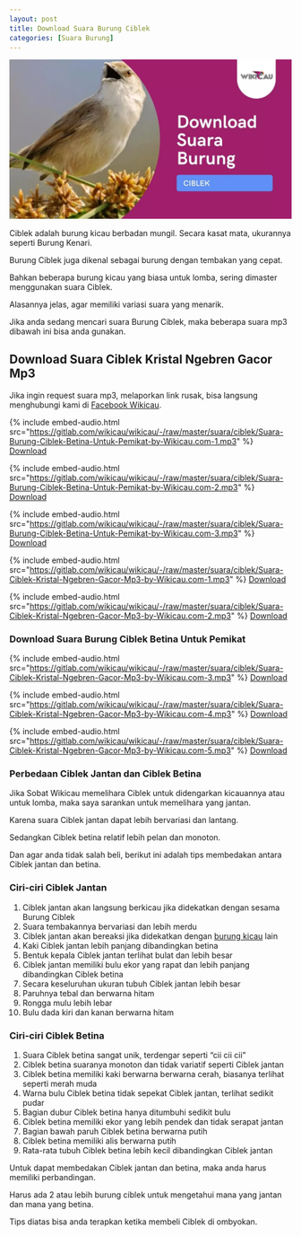 ```yaml
---
layout: post
title: Download Suara Burung Ciblek
categories: [Suara Burung]
---
```


![](/images/suara-ciblek.webp)

Ciblek adalah burung kicau berbadan mungil. Secara kasat mata, ukurannya seperti Burung Kenari.

Burung Ciblek juga dikenal sebagai burung dengan tembakan yang cepat.

Bahkan beberapa burung kicau yang biasa untuk lomba, sering dimaster menggunakan suara Ciblek.

Alasannya jelas, agar memiliki variasi suara yang menarik.

Jika anda sedang mencari suara Burung Ciblek, maka beberapa suara mp3 dibawah ini bisa anda gunakan.

## Download Suara Ciblek Kristal Ngebren Gacor Mp3

Jika ingin request suara mp3, melaporkan link rusak, bisa langsung menghubungi kami di [Facebook Wikicau](https://facebook.com/wikicau).

{% include embed-audio.html src="https://gitlab.com/wikicau/wikicau/-/raw/master/suara/ciblek/Suara-Burung-Ciblek-Betina-Untuk-Pemikat-by-Wikicau.com-1.mp3" %}
[Download](https://bit.ly/2WYyvbr)

{% include embed-audio.html src="https://gitlab.com/wikicau/wikicau/-/raw/master/suara/ciblek/Suara-Burung-Ciblek-Betina-Untuk-Pemikat-by-Wikicau.com-2.mp3" %}
[Download](https://bit.ly/2ZxIMgs)

{% include embed-audio.html src="https://gitlab.com/wikicau/wikicau/-/raw/master/suara/ciblek/Suara-Burung-Ciblek-Betina-Untuk-Pemikat-by-Wikicau.com-3.mp3" %}
[Download](https://bit.ly/2Ivz3lm)

{% include embed-audio.html src="https://gitlab.com/wikicau/wikicau/-/raw/master/suara/ciblek/Suara-Ciblek-Kristal-Ngebren-Gacor-Mp3-by-Wikicau.com-1.mp3" %}
[Download](https://bit.ly/2XjTSIP)

{% include embed-audio.html src="https://gitlab.com/wikicau/wikicau/-/raw/master/suara/ciblek/Suara-Ciblek-Kristal-Ngebren-Gacor-Mp3-by-Wikicau.com-2.mp3" %}
[Download](https://bit.ly/2J3uX33)

### Download Suara Burung Ciblek Betina Untuk Pemikat

{% include embed-audio.html src="https://gitlab.com/wikicau/wikicau/-/raw/master/suara/ciblek/Suara-Ciblek-Kristal-Ngebren-Gacor-Mp3-by-Wikicau.com-3.mp3" %}
[Download](https://bit.ly/31PYHJ1)

{% include embed-audio.html src="https://gitlab.com/wikicau/wikicau/-/raw/master/suara/ciblek/Suara-Ciblek-Kristal-Ngebren-Gacor-Mp3-by-Wikicau.com-4.mp3" %}
[Download](https://bit.ly/2KrwEu0)

{% include embed-audio.html src="https://gitlab.com/wikicau/wikicau/-/raw/master/suara/ciblek/Suara-Ciblek-Kristal-Ngebren-Gacor-Mp3-by-Wikicau.com-5.mp3" %}
[Download](https://bit.ly/2WXXbAU)

### Perbedaan Ciblek Jantan dan Ciblek Betina

Jika Sobat Wikicau memelihara Ciblek untuk didengarkan kicauannya atau untuk lomba, maka saya sarankan untuk memelihara yang jantan.

Karena suara Ciblek jantan dapat lebih bervariasi dan lantang.

Sedangkan Ciblek betina relatif lebih pelan dan monoton.

Dan agar anda tidak salah beli, berikut ini adalah tips membedakan antara Ciblek jantan dan betina.

### Ciri-ciri Ciblek Jantan

1. Ciblek jantan akan langsung berkicau jika didekatkan dengan sesama Burung Ciblek
2. Suara tembakannya bervariasi dan lebih merdu
3. Ciblek jantan akan bereaksi jika didekatkan dengan [burung kicau](https://wikicau.com/) lain
4. Kaki Ciblek jantan lebih panjang dibandingkan betina
5. Bentuk kepala Ciblek jantan terlihat bulat dan lebih besar
6. Ciblek jantan memiliki bulu ekor yang rapat dan lebih panjang dibandingkan Ciblek betina
7. Secara keseluruhan ukuran tubuh Ciblek jantan lebih besar
8. Paruhnya tebal dan berwarna hitam
9. Rongga mulu lebih lebar
10. Bulu dada kiri dan kanan berwarna hitam

### Ciri-ciri Ciblek Betina

1. Suara Ciblek betina sangat unik, terdengar seperti “cii cii cii”
2. Ciblek betina suaranya monoton dan tidak variatif seperti Ciblek jantan
3. Ciblek betina memiliki kaki berwarna berwarna cerah, biasanya terlihat seperti merah muda
4. Warna bulu Ciblek betina tidak sepekat Ciblek jantan, terlihat sedikit pudar
5. Bagian dubur Ciblek betina hanya ditumbuhi sedikit bulu
6. Ciblek betina memiliki ekor yang lebih pendek dan tidak serapat jantan
7. Bagian bawah paruh Ciblek betina berwarna putih
8. Ciblek betina memiliki alis berwarna putih
9. Rata-rata tubuh Ciblek betina lebih kecil dibandingkan Ciblek jantan

Untuk dapat membedakan Ciblek jantan dan betina, maka anda harus memiliki perbandingan.

Harus ada 2 atau lebih burung ciblek untuk mengetahui mana yang jantan dan mana yang betina.

Tips diatas bisa anda terapkan ketika membeli Ciblek di ombyokan.